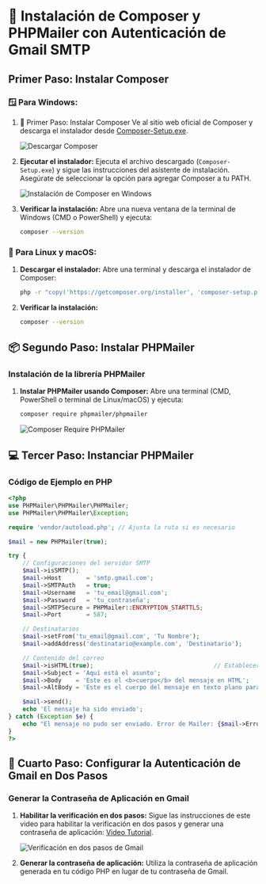 # 📧 Instalación de Composer y PHPMailer con Autenticación de Gmail SMTP

## Primer Paso: Instalar Composer

### 🪟 Para Windows:
1. 🚀 Primer Paso: Instalar Composer
   Ve al sitio web oficial de Composer y descarga el instalador desde [Composer-Setup.exe](https://getcomposer.org/Composer-Setup.exe).

   ![Descargar Composer](https://getcomposer.org/img/logo-composer-transparent5.png)

2. **Ejecutar el instalador:**
   Ejecuta el archivo descargado (`Composer-Setup.exe`) y sigue las instrucciones del asistente de instalación. Asegúrate de seleccionar la opción para agregar Composer a tu PATH.

   ![Instalación de Composer en Windows](https://getcomposer.org/doc/00-intro/images/composer-windows-installer.png)

3. **Verificar la instalación:**
   Abre una nueva ventana de la terminal de Windows (CMD o PowerShell) y ejecuta:

   ```sh
   composer --version
   ```

### 🐧 Para Linux y macOS:
1. **Descargar el instalador:**
   Abre una terminal y descarga el instalador de Composer:

   ```sh
   php -r "copy('https://getcomposer.org/installer', 'composer-setup.php');"
   ```

2. **Verificar la instalación:**
   ```sh
   composer --version
   ```

## 📦 Segundo Paso: Instalar PHPMailer

### Instalación de la librería PHPMailer

1. **Instalar PHPMailer usando Composer:**
   Abre una terminal (CMD, PowerShell o terminal de Linux/macOS) y ejecuta:

   ```sh
   composer require phpmailer/phpmailer
   ```

   ![Composer Require PHPMailer](https://phpdelusions.net/images/phpmailer-install.png)

## 💻 Tercer Paso: Instanciar PHPMailer

### Código de Ejemplo en PHP

```php
<?php
use PHPMailer\PHPMailer\PHPMailer;
use PHPMailer\PHPMailer\Exception;

require 'vendor/autoload.php'; // Ajusta la ruta si es necesario

$mail = new PHPMailer(true);

try {
    // Configuraciones del servidor SMTP
    $mail->isSMTP();
    $mail->Host       = 'smtp.gmail.com';
    $mail->SMTPAuth   = true;
    $mail->Username   = 'tu_email@gmail.com';
    $mail->Password   = 'tu_contraseña';
    $mail->SMTPSecure = PHPMailer::ENCRYPTION_STARTTLS;
    $mail->Port       = 587;

    // Destinatarios
    $mail->setFrom('tu_email@gmail.com', 'Tu Nombre');
    $mail->addAddress('destinatario@example.com', 'Destinatario');     // Agrega un destinatario

    // Contenido del correo
    $mail->isHTML(true);                                  // Establecer el formato de correo electrónico en HTML
    $mail->Subject = 'Aquí está el asunto';
    $mail->Body    = 'Este es el <b>cuerpo</b> del mensaje en HTML';
    $mail->AltBody = 'Este es el cuerpo del mensaje en texto plano para clientes de correo que no soportan HTML';

    $mail->send();
    echo 'El mensaje ha sido enviado';
} catch (Exception $e) {
    echo "El mensaje no pudo ser enviado. Error de Mailer: {$mail->ErrorInfo}";
}
?>
```

## 🔐 Cuarto Paso: Configurar la Autenticación de Gmail en Dos Pasos

### Generar la Contraseña de Aplicación en Gmail

1. **Habilitar la verificación en dos pasos:**
   Sigue las instrucciones de este video para habilitar la verificación en dos pasos y generar una contraseña de aplicación: [Video Tutorial](https://youtu.be/9tD8lA9foxw?si=-isjHx-Oj-aI81UT).

   ![Verificación en dos pasos de Gmail](https://www.wpoven.com/blog/wp-content/uploads/2022/04/2-Step-Verification.png)

2. **Generar la contraseña de aplicación:**
   Utiliza la contraseña de aplicación generada en tu código PHP en lugar de tu contraseña de Gmail.
